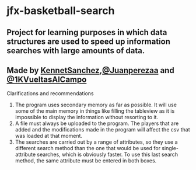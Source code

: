 # jfx-basketball-search
Project for learning purposes in which data structures are used to speed up information searches with large amounts of data.
---
Made by [KennetSanchez](https://github.com/KennetSanchez),[@Juanperezaa](https://github.com/Juanperezaa) and [@1KVueltasAlCampo](https://github.com/1KVueltasAlCampo)
---
Clarifications and recommendations
1. The program uses secondary memory as far as possible. It will use some of the main memory in things like filling the tableview as it is impossible to display the information without resorting to it.
2. A file must always be uploaded to the program. The players that are added and the modifications made in the program will affect the csv that was loaded at that moment.
3. The searches are carried out by a range of attributes, so they use a different search method than the one that would be used for single-attribute searches, which is obviously faster. To use this last search method, the same attribute must be entered in both boxes.
